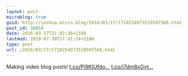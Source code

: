 ```yaml
---
layout: post
microblog: true
guid: http://joshua.micro.blog/2016/03/17/t710254973519597568.html
post_id: 36054
date: 2016-03-17T11:02:36+1100
lastmod: 2019-07-30T17:41:24+1100
type: post
url: /2016/03/17/t710254973519597568.html
---
```

Making video blog posts! [t.co/Pi9KIUfdo...](https://t.co/Pi9KIUfdoE) [t.co/j7dm8xGvt...](https://t.co/j7dm8xGvtH)
